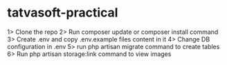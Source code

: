 # tatvasoft-practical
1> Clone the repo
2> Run composer update or composer install command
3> Create .env and copy .env.example files content in it
4> Change DB configuration in .env
5> run php artisan migrate command to create tables
6> Run php artisan storage:link command to view images